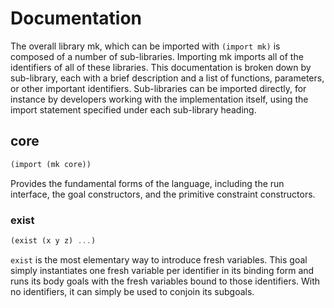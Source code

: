 # Documentation
The overall library mk, which can be imported with `(import mk)` is composed of a number of sub-libraries. Importing mk imports all of the identifiers of all of these libraries. This documentation is broken down by sub-library, each with a brief description and a list of functions, parameters, or other important identifiers. Sub-libraries can be imported directly, for instance by developers working with the implementation itself, using the import statement specified under each sub-library heading.

## core
```scheme
(import (mk core))
```
Provides the fundamental forms of the language, including the run interface, the goal constructors, and the primitive constraint constructors.

### exist
```scheme
(exist (x y z) ...)
```
`exist` is the most elementary way to introduce fresh variables. This goal simply instantiates one fresh variable per identifier in its binding form and runs its body goals with the fresh variables bound to those identifiers. With no identifiers, it can simply be used to conjoin its subgoals.
